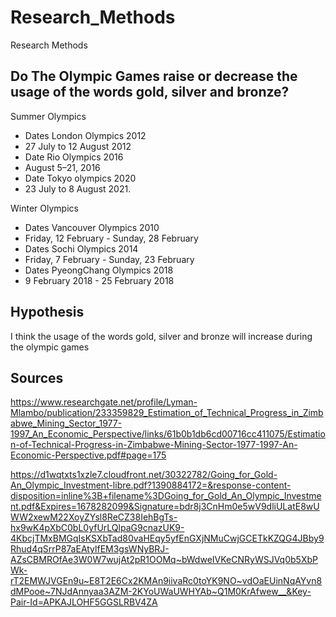# Research_Methods
Research Methods

## Do The Olympic Games raise or decrease the usage of the words gold, silver and bronze?

Summer Olympics
* Dates London Olympics 2012
* 27 July to 12 August 2012 
* Date Rio Olympics 2016
* August 5–21, 2016
* Date Tokyo olympics 2020
* 23 July to 8 August 2021.

Winter Olympics
* Dates Vancouver Olympics 2010
* Friday, 12 February - Sunday, 28 February
* Dates Sochi Olympics 2014
* Friday, 7 February - Sunday, 23 February
* Dates PyeongChang Olympics 2018
* 9 February 2018 -	25 February 2018



## Hypothesis
I think the usage of the words gold, silver and bronze will increase during the olympic games

## Sources
https://www.researchgate.net/profile/Lyman-Mlambo/publication/233359829_Estimation_of_Technical_Progress_in_Zimbabwe_Mining_Sector_1977-1997_An_Economic_Perspective/links/61b0b1db6cd00716cc411075/Estimation-of-Technical-Progress-in-Zimbabwe-Mining-Sector-1977-1997-An-Economic-Perspective.pdf#page=175

https://d1wqtxts1xzle7.cloudfront.net/30322782/Going_for_Gold-An_Olympic_Investment-libre.pdf?1390884172=&response-content-disposition=inline%3B+filename%3DGoing_for_Gold_An_Olympic_Investment.pdf&Expires=1678282099&Signature=bdr8j3CnHm0e5wV9dliULatE8wUWW2xewM22XoyZYsl8ReCZ38IehBgTs-hx9wK4pXbC0bL0yfUrLQlpaG9cnazUK9-4KbcjTMxBMGqIsKSXbTad80vaHEqy5yfEnGXjNMuCwjGCETkKZQG4JBby9Rhud4qSrrP87aEAtylfEM3gsWNyBRJ-AZsCBMROfAe3W0W7wujAt2pR1OOMq~bWdweIVKeCNRyWSJVq0b5XbPWk-rT2EMWJVGEn9u~E8T2E6Cx2KMAn9iivaRc0toYK9NO~vdOaEUinNqAYvn8dMPooe~7NJdAnnyaa3AZM-2KYoUWaUWHYAb~Q1M0KrAfwew__&Key-Pair-Id=APKAJLOHF5GGSLRBV4ZA

